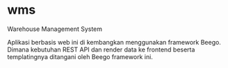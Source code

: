 # wms
Warehouse Management System

Aplikasi berbasis web ini di kembangkan menggunakan framework Beego.
Dimana kebutuhan REST API dan render data ke frontend beserta templatingnya ditangani oleh Beego framework ini.
